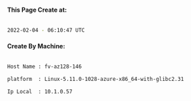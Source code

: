 
   
#### This Page Create at:

```bash

2022-02-04 - 06:10:47 UTC

```

#### Create By Machine:

```bash

Host Name : fv-az128-146

platform  : Linux-5.11.0-1028-azure-x86_64-with-glibc2.31

Ip Local  : 10.1.0.57

```

